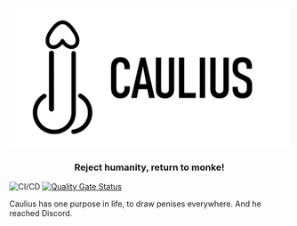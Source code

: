 ![Caulius](docs/banner-transparent.png)

<h3 align="center">
    Reject humanity, return to monke!
</h3>

![CI/CD](https://github.com/victor-borges/caulius/workflows/CI/CD/badge.svg)
[![Quality Gate Status](https://sonarcloud.io/api/project_badges/measure?project=victor-borges_caulius&metric=alert_status)](https://sonarcloud.io/dashboard?id=victor-borges_caulius)

Caulius has one purpose in life, to draw penises everywhere. And he reached Discord.

